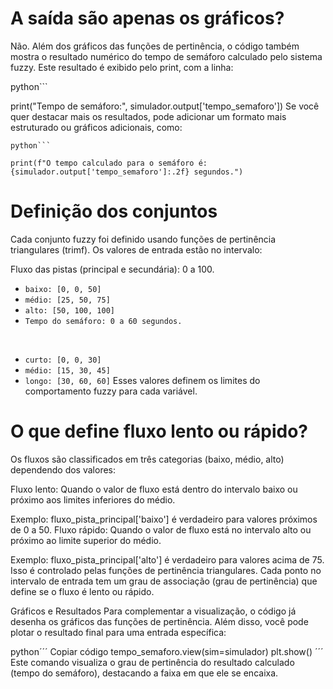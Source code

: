 # A saída são apenas os gráficos?
Não. Além dos gráficos das funções de pertinência, o código também mostra o resultado numérico do tempo de semáforo calculado pelo sistema fuzzy. Este resultado é exibido pelo print, com a linha:

python```

print("Tempo de semáforo:", simulador.output['tempo_semaforo'])
Se você quer destacar mais os resultados, pode adicionar um formato mais estruturado ou gráficos adicionais, como:
```
python```

print(f"O tempo calculado para o semáforo é: {simulador.output['tempo_semaforo']:.2f} segundos.")
```
# Definição dos conjuntos
Cada conjunto fuzzy foi definido usando funções de pertinência triangulares (trimf). Os valores de entrada estão no intervalo:

Fluxo das pistas (principal e secundária): 0 a 100.

- `baixo: [0, 0, 50]`
- `médio: [25, 50, 75]`
- `alto: [50, 100, 100]`
- `Tempo do semáforo: 0 a 60 segundos.`
<br>

- `curto: [0, 0, 30]`
- `médio: [15, 30, 45]`
- `longo: [30, 60, 60]`
Esses valores definem os limites do comportamento fuzzy para cada variável.

# O que define fluxo lento ou rápido?
Os fluxos são classificados em três categorias (baixo, médio, alto) dependendo dos valores:

Fluxo lento: Quando o valor de fluxo está dentro do intervalo baixo ou próximo aos limites inferiores do médio.

Exemplo: fluxo_pista_principal['baixo'] é verdadeiro para valores próximos de 0 a 50.
Fluxo rápido: Quando o valor de fluxo está no intervalo alto ou próximo ao limite superior do médio.

Exemplo: fluxo_pista_principal['alto'] é verdadeiro para valores acima de 75.
Isso é controlado pelas funções de pertinência triangulares. Cada ponto no intervalo de entrada tem um grau de associação (grau de pertinência) que define se o fluxo é lento ou rápido.

Gráficos e Resultados
Para complementar a visualização, o código já desenha os gráficos das funções de pertinência. Além disso, você pode plotar o resultado final para uma entrada específica:

python´´´
Copiar código
tempo_semaforo.view(sim=simulador)
plt.show()
´´´
Este comando visualiza o grau de pertinência do resultado calculado (tempo do semáforo), destacando a faixa em que ele se encaixa.